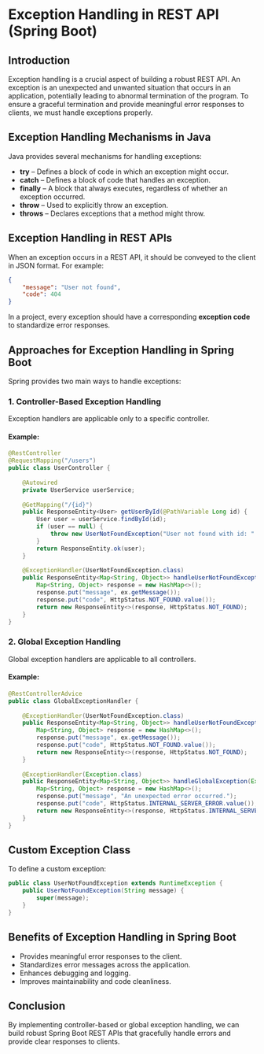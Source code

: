 # Exception Handling in REST API (Spring Boot)

## Introduction
Exception handling is a crucial aspect of building a robust REST API. An exception is an unexpected and unwanted situation that occurs in an application, potentially leading to abnormal termination of the program. To ensure a graceful termination and provide meaningful error responses to clients, we must handle exceptions properly.

## Exception Handling Mechanisms in Java
Java provides several mechanisms for handling exceptions:
- **try** – Defines a block of code in which an exception might occur.
- **catch** – Defines a block of code that handles an exception.
- **finally** – A block that always executes, regardless of whether an exception occurred.
- **throw** – Used to explicitly throw an exception.
- **throws** – Declares exceptions that a method might throw.

## Exception Handling in REST APIs
When an exception occurs in a REST API, it should be conveyed to the client in JSON format. For example:

```json
{
    "message": "User not found",
    "code": 404
}
```

In a project, every exception should have a corresponding **exception code** to standardize error responses.

## Approaches for Exception Handling in Spring Boot
Spring provides two main ways to handle exceptions:

### 1. Controller-Based Exception Handling
Exception handlers are applicable only to a specific controller.

#### Example:
```java
@RestController
@RequestMapping("/users")
public class UserController {
    
    @Autowired
    private UserService userService;
    
    @GetMapping("/{id}")
    public ResponseEntity<User> getUserById(@PathVariable Long id) {
        User user = userService.findById(id);
        if (user == null) {
            throw new UserNotFoundException("User not found with id: " + id);
        }
        return ResponseEntity.ok(user);
    }
    
    @ExceptionHandler(UserNotFoundException.class)
    public ResponseEntity<Map<String, Object>> handleUserNotFoundException(UserNotFoundException ex) {
        Map<String, Object> response = new HashMap<>();
        response.put("message", ex.getMessage());
        response.put("code", HttpStatus.NOT_FOUND.value());
        return new ResponseEntity<>(response, HttpStatus.NOT_FOUND);
    }
}
```

### 2. Global Exception Handling
Global exception handlers are applicable to all controllers.

#### Example:
```java
@RestControllerAdvice
public class GlobalExceptionHandler {
    
    @ExceptionHandler(UserNotFoundException.class)
    public ResponseEntity<Map<String, Object>> handleUserNotFoundException(UserNotFoundException ex) {
        Map<String, Object> response = new HashMap<>();
        response.put("message", ex.getMessage());
        response.put("code", HttpStatus.NOT_FOUND.value());
        return new ResponseEntity<>(response, HttpStatus.NOT_FOUND);
    }
    
    @ExceptionHandler(Exception.class)
    public ResponseEntity<Map<String, Object>> handleGlobalException(Exception ex) {
        Map<String, Object> response = new HashMap<>();
        response.put("message", "An unexpected error occurred.");
        response.put("code", HttpStatus.INTERNAL_SERVER_ERROR.value());
        return new ResponseEntity<>(response, HttpStatus.INTERNAL_SERVER_ERROR);
    }
}
```

## Custom Exception Class
To define a custom exception:
```java
public class UserNotFoundException extends RuntimeException {
    public UserNotFoundException(String message) {
        super(message);
    }
}
```

## Benefits of Exception Handling in Spring Boot
- Provides meaningful error responses to the client.
- Standardizes error messages across the application.
- Enhances debugging and logging.
- Improves maintainability and code cleanliness.

## Conclusion
By implementing controller-based or global exception handling, we can build robust Spring Boot REST APIs that gracefully handle errors and provide clear responses to clients.

